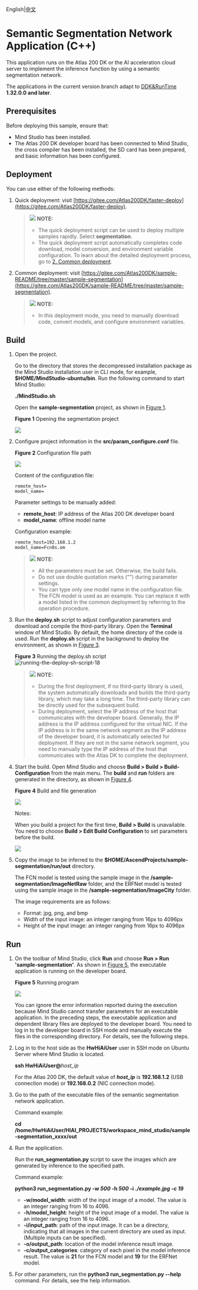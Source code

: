 English|[中文](Readme.md)

# Semantic Segmentation Network Application \(C++\)<a name="EN-US_TOPIC_0228461807"></a>

This application runs on the Atlas 200 DK or the AI acceleration cloud server to implement the inference function by using a semantic segmentation network.

The applications in the current version branch adapt to  [DDK&RunTime](https://ascend.huawei.com/resources) **1.32.0.0 and later**.

## Prerequisites<a name="section137245294533"></a>

Before deploying this sample, ensure that:

-   Mind Studio  has been installed.
-   The Atlas 200 DK developer board has been connected to  Mind Studio, the cross compiler has been installed, the SD card has been prepared, and basic information has been configured.

## Deployment<a name="section412811285117"></a>

You can use either of the following methods:

1.  Quick deployment: visit  [https://gitee.com/Atlas200DK/faster-deploy](https://gitee.com/Atlas200DK/faster-deploy).

    >![](public_sys-resources/icon-note.gif) **NOTE:**   
    >-   The quick deployment script can be used to deploy multiple samples rapidly. Select  **segmentation**.  
    >-   The quick deployment script automatically completes code download, model conversion, and environment variable configuration. To learn about the detailed deployment process, go to  [2. Common deployment](#li3208251440).  

2.  <a name="li3208251440"></a>Common deployment: visit  [https://gitee.com/Atlas200DK/sample-README/tree/master/sample-segmentation](https://gitee.com/Atlas200DK/sample-README/tree/master/sample-segmentation).

    >![](public_sys-resources/icon-note.gif) **NOTE:**   
    >-   In this deployment mode, you need to manually download code, convert models, and configure environment variables.  


## Build<a name="section3723145213347"></a>

1.  Open the project.

    Go to the directory that stores the decompressed installation package as the Mind Studio installation user in CLI mode, for example,  **$HOME/MindStudio-ubuntu/bin**. Run the following command to start Mind Studio:

    **./MindStudio.sh**

    Open the  **sample-segmentation**  project, as shown in  [Figure 1](#en-us_topic_0219037582_fig9485154817568).

    **Figure  1**  Opening the segmentation project<a name="en-us_topic_0219037582_fig9485154817568"></a>  
    

    ![](figures/dc1cf05640f1aa5d105a16b9ce590cd.png)

2.  Configure project information in the  **src/param\_configure.conf**  file.

    **Figure  2**  Configuration file path<a name="fig1777213106583"></a>  
    

    ![](figures/a77616cc0ab2803023e54d0dce6708c.png)

    Content of the configuration file:

    ```
    remote_host= 
    model_name=
    ```

    Parameter settings to be manually added:

    -   **remote\_host**: IP address of the Atlas 200 DK developer board
    -   **model\_name**: offline model name

    Configuration example:

    ```
    remote_host=192.168.1.2 
    model_name=Fcn8s.om
    ```

    >![](public_sys-resources/icon-note.gif) **NOTE:**   
    >-   All the parameters must be set. Otherwise, the build fails.  
    >-   Do not use double quotation marks \(""\) during parameter settings.  
    >-   You can type only one model name in the configuration file. The FCN model is used as an example. You can replace it with a model listed in the common deployment by referring to the operation procedure.  

3.  Run the  **deploy.sh**  script to adjust configuration parameters and download and compile the third-party library. Open the  **Terminal**  window of Mind Studio. By default, the home directory of the code is used. Run the  **deploy.sh**  script in the background to deploy the environment, as shown in  [Figure 3](#en-us_topic_0219028422_fig4961151613216).

    **Figure  3**  Running the deploy.sh script<a name="en-us_topic_0219028422_fig4961151613216"></a>  
    ![](figures/running-the-deploy-sh-script-18.png "running-the-deploy-sh-script-18")

    >![](public_sys-resources/icon-note.gif) **NOTE:**   
    >-   During the first deployment, if no third-party library is used, the system automatically downloads and builds the third-party library, which may take a long time. The third-party library can be directly used for the subsequent build.  
    >-   During deployment, select the IP address of the host that communicates with the developer board. Generally, the IP address is the IP address configured for the virtual NIC. If the IP address is in the same network segment as the IP address of the developer board, it is automatically selected for deployment. If they are not in the same network segment, you need to manually type the IP address of the host that communicates with the Atlas DK to complete the deployment.  

4.  Start the build. Open Mind Studio and choose  **Build \> Build \> Build-Configuration**  from the main menu. The  **build**  and  **run**  folders are generated in the directory, as shown in  [Figure 4](#en-us_topic_0219037582_fig1487710597597).

    **Figure  4**  Build and file generation<a name="en-us_topic_0219037582_fig1487710597597"></a>  
    

    ![](figures/dd705e18dfdcfdfdb6eaa21fde48134.png)

    Notes:

    When you build a project for the first time,  **Build \> Build**  is unavailable. You need to choose  **Build \> Edit Build Configuration**  to set parameters before the build.

    ![](figures/build_configuration-21.png)

5.  Copy the image to be inferred to the  **$HOME/AscendProjects/sample-segmentation/run/out**  directory.

    The FCN model is tested using the sample image in the  **/sample-segmentation/ImageNetRaw**  folder, and the ERFNet model is tested using the sample image in the  **/sample-segmentation/ImageCity**  folder.

    The image requirements are as follows:

    -   Format: jpg, png, and bmp
    -   Width of the input image: an integer ranging from 16px to 4096px
    -   Height of the input image: an integer ranging from 16px to 4096px


## Run<a name="section1620073406"></a>

1.  On the toolbar of Mind Studio, click  **Run**  and choose  **Run \> Run 'sample-segmentation'**. As shown in  [Figure 5](#fig18918132273612), the executable application is running on the developer board.

    **Figure  5**  Running program<a name="fig18918132273612"></a>  
    

    ![](figures/6ed93ff8910f175d1b2a97b32c3ff75.png)

    You can ignore the error information reported during the execution because Mind Studio cannot transfer parameters for an executable application. In the preceding steps, the executable application and dependent library files are deployed to the developer board. You need to log in to the developer board in SSH mode and manually execute the files in the corresponding directory. For details, see the following steps.

2.  Log in to the host side as the  **HwHiAiUser**  user in SSH mode on Ubuntu Server where  Mind Studio  is located.

    **ssh HwHiAiUser@**_host\_ip_

    For the Atlas 200 DK, the default value of  _**host\_ip**_  is  **192.168.1.2**  \(USB connection mode\) or  **192.168.0.2**  \(NIC connection mode\).

3.  Go to the path of the executable files of the semantic segmentation network application.

    Command example:

    **cd  /home/HwHiAiUser/HIAI\_PROJECTS/workspace\_mind\_studio/sample-segmentation\_xxxx/out**

4.  Run the application.

    Run the  **run\_segmentation.py**  script to save the images which are generated by inference to the specified path.

    Command example:

    **python3 run\_segmentation.py  -w  _500_  -h  _500_  -i** **_./example.jpg -c 19_** 

    -   **-w/model\_width**: width of the input image of a model. The value is an integer ranging from 16 to 4096.
    -   **-h/model\_height**: height of the input image of a model. The value is an integer ranging from 16 to 4096.
    -   **-i/input\_path**: path of the input image. It can be a directory, indicating that all images in the current directory are used as input. \(Multiple inputs can be specified\).
    -   **-o/output\_path**: location of the model inference result image.
    -   **-c/output\_categories**: category of each pixel in the model inference result. The value is  **21**  for the FCN model and  **19**  for the ERFNet model.

5.  For other parameters, run the  **python3 run\_segmentation.py --help**  command. For details, see the help information.

